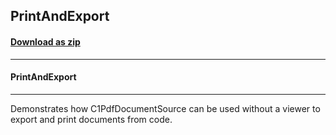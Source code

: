 ## PrintAndExport
#### [Download as zip](https://grapecity.github.io/DownGit/#/home?url=https://github.com/GrapeCity/ComponentOne-WPF-Samples/tree/master/NET_4.6.2/C1.WPF.Document/CS/PrintAndExport)
____
#### PrintAndExport
____
Demonstrates how C1PdfDocumentSource can be used without a viewer to export and print documents from code.
